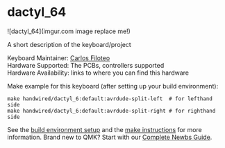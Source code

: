 # dactyl_64

![dactyl_64](imgur.com image replace me!)

A short description of the keyboard/project

Keyboard Maintainer: [Carlos Filoteo](https://github.com/yourusername)  
Hardware Supported: The PCBs, controllers supported  
Hardware Availability: links to where you can find this hardware

Make example for this keyboard (after setting up your build environment):

    make handwired/dactyl_6:default:avrdude-split-left  # for lefthand side
    make handwired/dactyl_6:default:avrdude-split-right # for righthand side

See the [build environment setup](https://docs.qmk.fm/#/getting_started_build_tools) and the [make instructions](https://docs.qmk.fm/#/getting_started_make_guide) for more information. Brand new to QMK? Start with our [Complete Newbs Guide](https://docs.qmk.fm/#/newbs).
